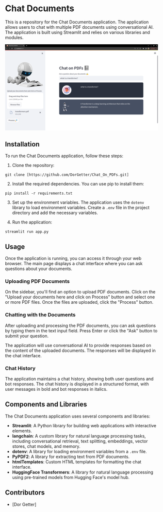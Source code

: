 # Chat Documents

This is a repository for the Chat Documents application. The application allows users to chat with multiple PDF documents using conversational AI. The application is built using Streamlit and relies on various libraries and modules.

![Image Description](./assets/UI_.png)



## Installation

To run the Chat Documents application, follow these steps:

1. Clone the repository:

```
git clone [https://github.com/DorGetter/Chat_On_PDFs.git]
```

2. Install the required dependencies. You can use pip to install them:

```
pip install -r requirements.txt
```

3. Set up the environment variables. The application uses the `dotenv` library to load environment variables. Create a `.env` file in the project directory and add the necessary variables.

4. Run the application:

```
streamlit run app.py
```

## Usage

Once the application is running, you can access it through your web browser. The main page displays a chat interface where you can ask questions about your documents.

### Uploading PDF Documents

On the sidebar, you'll find an option to upload PDF documents. Click on the "Upload your documents here and click on Process" button and select one or more PDF files. Once the files are uploaded, click the "Process" button.

### Chatting with the Documents

After uploading and processing the PDF documents, you can ask questions by typing them in the text input field. Press Enter or click the "Ask" button to submit your question.

The application will use conversational AI to provide responses based on the content of the uploaded documents. The responses will be displayed in the chat interface.

### Chat History

The application maintains a chat history, showing both user questions and bot responses. The chat history is displayed in a structured format, with user messages in bold and bot responses in italics.

## Components and Libraries

The Chat Documents application uses several components and libraries:

- **Streamlit**: A Python library for building web applications with interactive elements.
- **langchain**: A custom library for natural language processing tasks, including conversational retrieval, text splitting, embeddings, vector stores, chat models, and memory.
- **dotenv**: A library for loading environment variables from a `.env` file.
- **PyPDF2**: A library for extracting text from PDF documents.
- **htmlTemplates**: Custom HTML templates for formatting the chat interface.
- **HuggingFace Transformers**: A library for natural language processing using pre-trained models from Hugging Face's model hub.

## Contributors

- [Dor Getter]
